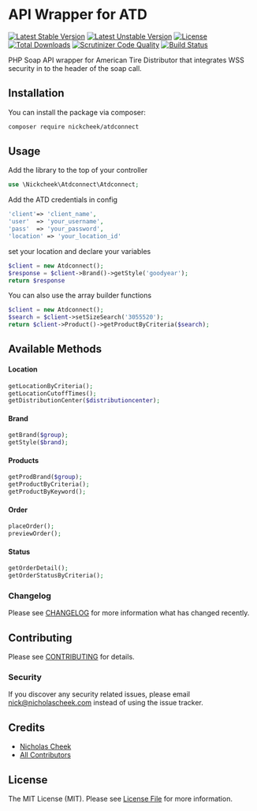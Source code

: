 # API Wrapper for ATD 

[![Latest Stable Version](https://poser.pugx.org/nickcheek/atdconnect/v/stable)](https://packagist.org/packages/nickcheek/atdconnect)
[![Latest Unstable Version](https://poser.pugx.org/nickcheek/atdconnect/v/unstable)](https://packagist.org/packages/nickcheek/atdconnect)
[![License](https://poser.pugx.org/nickcheek/atdconnect/license)](https://packagist.org/packages/nickcheek/atdconnect)
[![Total Downloads](https://poser.pugx.org/nickcheek/atdconnect/downloads)](https://packagist.org/packages/nickcheek/atdconnect)
[![Scrutinizer Code Quality](https://scrutinizer-ci.com/g/nickcheek/AtdConnect/badges/quality-score.png?b=master)](https://scrutinizer-ci.com/g/nickcheek/AtdConnect/?branch=master)
[![Build Status](https://scrutinizer-ci.com/g/nickcheek/AtdConnect/badges/build.png?b=master)](https://scrutinizer-ci.com/g/nickcheek/AtdConnect/build-status/master)

PHP Soap API wrapper for American Tire Distributor that integrates WSS security in to the header of the soap call.

## Installation

You can install the package via composer:

```bash
composer require nickcheek/atdconnect
```

## Usage
Add the library to the top of your controller
``` php
use \Nickcheek\Atdconnect\Atdconnect;
```
Add the ATD credentials in config
``` php
'client'=> 'client_name',
'user'	=> 'your_username',
'pass'	=> 'your_password',
'location' => 'your_location_id' 
```

set your location and declare your variables
``` php
$client = new Atdconnect();
$response = $client->Brand()->getStyle('goodyear');
return $response

```
You can also use the array builder functions
``` php
$client = new Atdconnect();
$search = $client->setSizeSearch('3055520');
return $client->Product()->getProductByCriteria($search);
```


## Available Methods
#### Location
``` php
getLocationByCriteria();
getLocationCutoffTimes();
getDistributionCenter($distributioncenter);
```
#### Brand
``` php
getBrand($group);
getStyle($brand);
```
#### Products
``` php
getProdBrand($group);
getProductByCriteria();
getProductByKeyword();
```
#### Order
``` php
placeOrder();
previewOrder();
```
#### Status
``` php
getOrderDetail();
getOrderStatusByCriteria();
```

### Changelog

Please see [CHANGELOG](CHANGELOG.md) for more information what has changed recently.

## Contributing

Please see [CONTRIBUTING](CONTRIBUTING.md) for details.

### Security

If you discover any security related issues, please email nick@nicholascheek.com instead of using the issue tracker.

## Credits

- [Nicholas Cheek](https://github.com/nickcheek)
- [All Contributors](../../contributors)

## License

The MIT License (MIT). Please see [License File](LICENSE.md) for more information.

